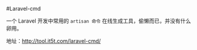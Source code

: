 #Laravel-cmd

一个 Laravel 开发中常用的 `artisan 命令` 在线生成工具，偷懒而已，并没有什么卵用。

地址：http://tool.it5t.com/laravel-cmd/
